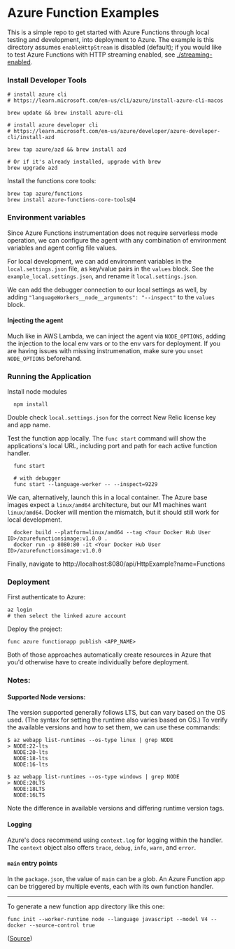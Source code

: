 # Azure Function Examples

This is a simple repo to get started with Azure Functions through local testing and development, into deployment to Azure. The example is this directory assumes `enableHttpStream` is disabled (default); if you would like to test Azure Functions with HTTP streaming enabled, see [./streaming-enabled](./streaming-enabled/README.md).

### Install Developer Tools

```
# install azure cli
# https://learn.microsoft.com/en-us/cli/azure/install-azure-cli-macos

brew update && brew install azure-cli

# install azure developer cli
# https://learn.microsoft.com/en-us/azure/developer/azure-developer-cli/install-azd

brew tap azure/azd && brew install azd

# Or if it's already installed, upgrade with brew
brew upgrade azd
```

Install the functions core tools:

```
brew tap azure/functions
brew install azure-functions-core-tools@4
```

### Environment variables

Since Azure Functions instrumentation does not require serverless mode operation, we can configure the agent with any combination of environment variables and agent config file values.

For local development, we can add environment variables in the `local.settings.json` file, as key/value pairs in the `values` block. See the `example_local.settings.json`, and rename it `local.settings.json`.

We can add the debugger connection to our local settings as well, by adding `"languageWorkers__node__arguments": "--inspect"` to the `values` block.

#### Injecting the agent

Much like in AWS Lambda, we can inject the agent via `NODE_OPTIONS`, adding the injection to the local env vars or to the env vars for deployment. If you are having issues with missing instrumenation, make sure you `unset NODE_OPTIONS` beforehand.

### Running the Application

Install node modules

```
  npm install
```

Double check `local.settings.json` for the correct New Relic license key and app name.

Test the function app locally. The `func start` command will show the applications's local URL, including port and path for each active function handler.

```
  func start
```

```
  # with debugger
  func start --language-worker -- --inspect=9229 
```

We can, alternatively, launch this in a local container. The Azure base images expect a `linux/amd64` architecture, but our M1 machines want `linux/amd64`. Docker will mention the mismatch, but it should still work for local development.

```
  docker build --platform=linux/amd64 --tag <Your Docker Hub User ID>/azurefunctionsimage:v1.0.0 .
  docker run -p 8080:80 -it <Your Docker Hub User ID>/azurefunctionsimage:v1.0.0
```

Finally, navigate to http://localhost:8080/api/HttpExample?name=Functions

### Deployment

First authenticate to Azure:

```
az login
# then select the linked azure account
```

Deploy the project:

```
func azure functionapp publish <APP_NAME>
```

Both of those approaches automatically create resources in Azure that you'd otherwise have to create individually before deployment.

### Notes:

#### Supported Node versions:

The version supported generally follows LTS, but can vary based on the OS used. (The syntax for setting the runtime also varies based on OS.) To verify the available versions and how to set them, we can use these commands:

```
$ az webapp list-runtimes --os-type linux | grep NODE
> NODE:22-lts
  NODE:20-lts
  NODE:18-lts
  NODE:16-lts

$ az webapp list-runtimes --os-type windows | grep NODE
> NODE:20LTS
  NODE:18LTS
  NODE:16LTS
```

Note the difference in available versions and differing runtime version tags.

#### Logging

Azure's docs recommend using `context.log` for logging within the handler. The `context` object also offers `trace`, `debug`, `info`, `warn`, and `error`.

#### `main` entry points

In the `package.json`, the value of `main` can be a glob. An Azure Function app can be triggered by multiple events, each with its own function handler.

---

To generate a new function app directory like this one:

```
func init --worker-runtime node --language javascript --model V4 --docker --source-control true 
```

([Source](https://learn.microsoft.com/en-us/azure/azure-functions/functions-deploy-container-apps?tabs=acr%2Cbash&pivots=programming-language-javascript))
